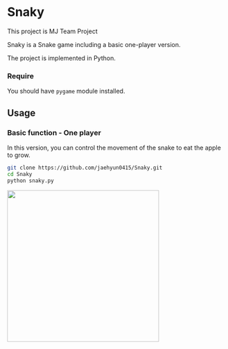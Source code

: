 # Snaky
This project is MJ Team Project

Snaky is a Snake game including a basic one-player version.

The project is implemented in Python.

### Require

You should have `pygame` module installed.

## Usage

### Basic function - One player

In this version, you can control the movement of the snake to eat the apple to grow.

```bash
git clone https://github.com/jaehyun0415/Snaky.git
cd Snaky
python snaky.py
```

<img src="https://ooo.0o0.ooo/2017/03/19/58ce1d1270940.gif" width="350">

